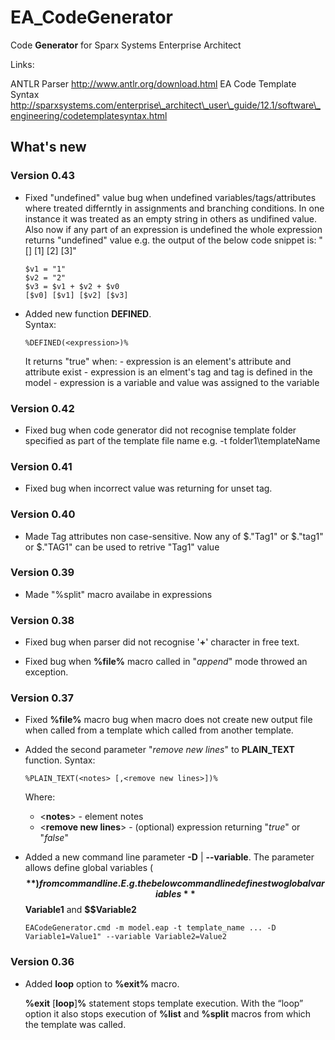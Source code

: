 EA\_CodeGenerator
=================

Code **Generator** for Sparx Systems Enterprise Architect

Links:

ANTLR Parser http://www.antlr.org/download.html EA Code Template Syntax
http://sparxsystems.com/enterprise\_architect\_user\_guide/12.1/software\_engineering/codetemplatesyntax.html

What's new
----------

### Version 0.43

-   Fixed "undefined" value bug when undefined variables/tags/attributes where treated differntly 
    in assignments and branching conditions. In one instance it was treated as an empty string 
    in others as undifined value. Also now if any part of an expression is undefined the whole 
    expression returns "undefined" value e.g. the output of the below code snippet is: 
    "[] [1] [2] [3]"
    ~~~~
    $v1 = "1"
    $v2 = "2"
    $v3 = $v1 + $v2 + $v0
    [$v0] [$v1] [$v2] [$v3]
    ~~~~

-   Added new function **DEFINED**.  
    Syntax:
    ~~~~
    %DEFINED(<expression>)%
    ~~~~
    It returns "true" when:
        - expression is an element's attribute and attribute exist
        - expression is an elment's tag and tag is defined in the model
        - expression is a variable and value was assigned to the variable


### Version 0.42

-   Fixed bug when code generator did not recognise template folder specified 
    as part of the template file name e.g. -t  folder1\templateName

### Version 0.41

-   Fixed bug when incorrect value was returning for unset tag. 

### Version 0.40

-   Made Tag attributes non case-sensitive. Now any of $."Tag1" or $."tag1" or $."TAG1" can be used
    to retrive "Tag1" value

### Version 0.39

-   Made "%split" macro availabe in expressions

### Version 0.38

-   Fixed bug when parser did not recognise '**+**' character in free text.

-   Fixed bug when **%file%** macro called in "*append*" mode throwed an exception.

### Version 0.37

-   Fixed **%file%** macro bug when macro does not create new output file when
    called from a template which called from another template.

-   Added the second parameter "*remove new lines*" to **PLAIN_TEXT** function.
    Syntax:
    ~~~~
    %PLAIN_TEXT(<notes> [,<remove new lines>])%
    ~~~~
    Where:
	- \<**notes**\> - element notes
	- \<**remove new lines**\>  - (optional) expression returning "*true*" or "*false*"

-   Added a new command line parameter **-D** | **--variable**. The parameter allows
    define global variables (**$$**) from command line.   E.g. the below command
    line defines two global variables **$$Variable1** and **$$Variable2**
    ~~~~ 
    EACodeGenerator.cmd -m model.eap -t template_name ... -D Variable1=Value1" --variable Variable2=Value2 
    ~~~~

### Version 0.36

-   Added **loop** option to **%exit%** macro.

    **%exit** [**loop**]**%** statement stops template execution. With the
    “loop” option it also stops execution of **%list** and **%split** macros
    from which the template was called.
